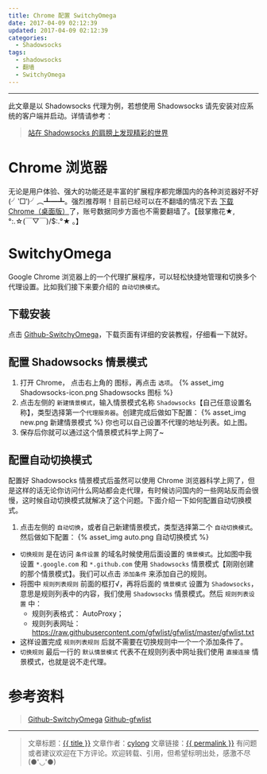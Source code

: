 ```yaml
---
title: Chrome 配置 SwitchyOmega
date: 2017-04-09 02:12:39
updated: 2017-04-09 02:12:39
categories:
  - Shadowsocks
tags:
  - shadowsocks
  - 翻墙
  - SwitchyOmega
---
```

---

此文章是以 Shadowsocks 代理为例，若想使用 Shadowsocks 请先安装对应系统的客户端并启动。详情请参考：

> [站在 Shadowsocks 的肩膀上发现精彩的世界][1]

# Chrome 浏览器

无论是用户体验、强大的功能还是丰富的扩展程序都完爆国内的各种浏览器好不好(╯‵□′)╯︵┻━┻。强烈推荐啊！目前已经可以在不翻墙的情况下去 [下载 Chrome（桌面版）][2]了，账号数据同步方面也不需要翻墙了。【鼓掌撒花★,°:.☆(￣▽￣)/$:.°★ 。】

# SwitchyOmega

Google Chrome 浏览器上的一个代理扩展程序，可以轻松快捷地管理和切换多个代理设置。比如我们接下来要介绍的 `自动切换模式`。

<!-- more -->

## 下载安装

点击 [Github-SwitchyOmega][3]，下载页面有详细的安装教程，仔细看一下就好。

## 配置 Shadowsocks 情景模式

1. 打开 Chrome， 点击右上角的 <span class="fa fa-globe" aria-hidden="true"></span> 图标，再点击 `选项`。
{% asset_img Shadowsocks-icon.png Shadowsocks 图标 %}
2. 点击左侧的 `新建情景模式`，输入情景模式名称 `Shadowsocks`【自己任意设置名称】，类型选择第一个`代理服务器`。创建完成后做如下配置：
{% asset_img new.png 新建情景模式 %}
你也可以自己设置不代理的地址列表。如上图。
3. 保存后你就可以通过这个情景模式科学上网了~

## 配置自动切换模式

配置好 Shadowsocks 情景模式后虽然可以使用 Chrome 浏览器科学上网了，但是这样的话无论你访问什么网站都会走代理，有时候访问国内的一些网站反而会很慢，这时候自动切换模式就解决了这个问题。下面介绍一下如何配置自动切换模式。

1. 点击左侧的 `自动切换`，或者自己新建情景模式，类型选择第二个 `自动切换模式`。然后做如下配置：
{% asset_img auto.png 自动切换模式 %}
* `切换规则` 是在访问 `条件设置` 的域名时候使用后面设置的 `情景模式`。比如图中我设置 `*.google.com` 和 `*.github.com` 使用 `Shadowsocks` 情景模式【刚刚创建的那个情景模式】。我们可以点击 `添加条件` 来添加自己的规则。
* 将图中 `规则列表规则` 前面的框打√，再将后面的 `情景模式` 设置为 `Shadowsocks`，意思是规则列表中的内容，我们使用 `Shadowsocks` 情景模式。然后 `规则列表设置` 中：
  - 规则列表格式： AutoProxy；
  - 规则列表网址： <https://raw.githubusercontent.com/gfwlist/gfwlist/master/gfwlist.txt>
* 这样设置完成 `规则列表规则` 后就不需要在切换规则中一个一个添加条件了。
* `切换规则` 最后一行的 `默认情景模式` 代表不在规则列表中网址我们使用 `直接连接` 情景模式，也就是说不走代理。

# 参考资料

> [Github-SwitchyOmega][4]
> [Github-gfwlist][5]

---

> 文章标题：<a href='{{ permalink }}' title='{{ title }}' >{{ title }}</a>
> 文章作者：[cylong](http://www.cylong.com/about/ "cylong")
> 文章链接：<a href='{{ permalink }}' title='{{ title }}' >{{ permalink }}</a>
> 有问题或者建议欢迎在下方评论。欢迎转载、引用，但希望标明出处，感激不尽(●'◡'●)

[1]: /blog/2016/05/26/shadowsocks/ "站在 Shadowsocks 的肩膀上发现精彩的世界"
[2]: http://www.google.cn/chrome/browser/desktop/index.html "Chrome（桌面版）"
[3]: https://github.com/FelisCatus/SwitchyOmega/releases "FelisCatus/SwitchyOmega"
[4]: https://github.com/FelisCatus/SwitchyOmega "FelisCatus/SwitchyOmega"
[5]: https://github.com/gfwlist/gfwlist "gfwlist/gfwlist"
